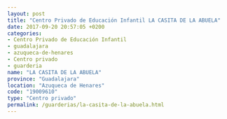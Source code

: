 ```yaml
---
layout: post
title: "Centro Privado de Educación Infantil LA CASITA DE LA ABUELA"
date: 2017-09-20 20:57:05 +0200
categories:
- Centro Privado de Educación Infantil
- guadalajara
- azuqueca-de-henares
- Centro privado
- guarderia
name: "LA CASITA DE LA ABUELA"
province: "Guadalajara"
location: "Azuqueca de Henares"
code: "19009610"
type: "Centro privado"
permalink: /guarderias/la-casita-de-la-abuela.html
---
```

